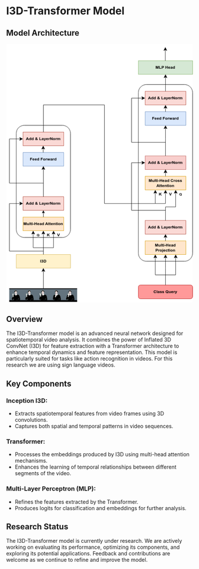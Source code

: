 # I3D-Transformer Model
## Model Architecture
![image](https://github.com/fransisca25/I3DTransformer/blob/master/i3dtransformer_architecture.png)

## Overview
The I3D-Transformer model is an advanced neural network designed for spatiotemporal video analysis. It combines the power of Inflated 3D ConvNet (I3D) for feature extraction with a Transformer architecture to enhance temporal dynamics and feature representation. This model is particularly suited for tasks like action recognition in videos. For this research we are using sign language videos.

## Key Components
### Inception I3D:
- Extracts spatiotemporal features from video frames using 3D convolutions.
- Captures both spatial and temporal patterns in video sequences.

### Transformer:
- Processes the embeddings produced by I3D using multi-head attention mechanisms.
- Enhances the learning of temporal relationships between different segments of the video.

### Multi-Layer Perceptron (MLP):

- Refines the features extracted by the Transformer.
- Produces logits for classification and embeddings for further analysis.

## Research Status
The I3D-Transformer model is currently under research. We are actively working on evaluating its performance, optimizing its components, and exploring its potential applications. Feedback and contributions are welcome as we continue to refine and improve the model.
